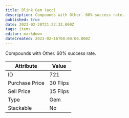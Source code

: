 ```yaml
---
title: Blink Gem (acc)
description: Compounds with Other. 60% success rate.
published: true
date: 2023-02-28T21:22:33.000Z
tags: items
editor: markdown
dateCreated: 2023-02-16T00:00:00.000Z
---
```


Compounds with Other. 60% success rate.

|Attribute|Value|
|-|-|
|ID|721|
|Purchase Price|30 Flips|
|Sell Price|15 Flips|
|Type|Gem|
|Stackable|No|


